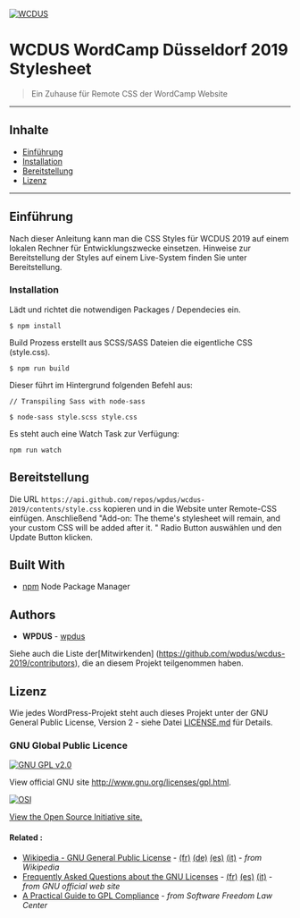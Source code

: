 <a href="https://2019.dusseldorf.wordcamp.org/"><img src="https://2019.dusseldorf.wordcamp.org/files/2019/08/wcdus-logo-nodate.png" title="WCDUS" alt="WCDUS"></a>

# WCDUS WordCamp Düsseldorf 2019 Stylesheet

> Ein Zuhause für Remote CSS der WordCamp Website

---

## Inhalte

- [Einführung](#einführung)
- [Installation](#installation)
- [Bereitstellung](#bereitstellung)
- [Lizenz](#lizenz)

---

## Einführung

Nach dieser Anleitung kann man die CSS Styles für WCDUS 2019 auf einem lokalen Rechner für Entwicklungszwecke einsetzen. Hinweise zur Bereitstellung der Styles auf einem Live-System finden Sie unter Bereitstellung.

### Installation

Lädt und richtet die notwendigen Packages / Dependecies ein.

```shell
$ npm install
```

Build Prozess erstellt aus SCSS/SASS Dateien die eigentliche CSS (style.css).

```shell
$ npm run build
```

Dieser führt im Hintergrund folgenden Befehl aus:

```shell
// Transpiling Sass with node-sass

$ node-sass style.scss style.css
```

Es steht auch eine Watch Task zur Verfügung:

```shell
npm run watch
```

## Bereitstellung

Die URL `https://api.github.com/repos/wpdus/wcdus-2019/contents/style.css` kopieren und in die Website unter Remote-CSS einfügen. Anschließend "Add-on: The theme's stylesheet will remain, and your custom CSS will be added after it. " Radio Button auswählen und den Update Button klicken.

## Built With

* [npm](https://www.npmjs.com/) Node Package Manager

## Authors

* **WPDUS** -  [wpdus](https://github.com/wpdus)

Siehe auch die Liste der[Mitwirkenden] (https://github.com/wpdus/wcdus-2019/contributors), die an diesem Projekt teilgenommen haben.

## Lizenz

Wie jedes WordPress-Projekt steht auch dieses Projekt unter der GNU General Public License, Version 2 - siehe Datei [LICENSE.md](LICENSE.md) für Details.

### GNU Global Public Licence

[![GNU GPL v2.0](http://www.gnu.org/graphics/gplv3-127x51.png)](http://www.gnu.org/licenses/gpl.html)

View official GNU site <http://www.gnu.org/licenses/gpl.html>.

[![OSI](http://opensource.org/trademarks/opensource/OSI-Approved-License-100x137.png)](http://opensource.org/licenses/mit-license.php)

[View the Open Source Initiative site.](http://opensource.org/licenses/mit-license.php)

#### Related : 
 - [Wikipedia - GNU General Public License](http://en.wikipedia.org/wiki/GNU_General_Public_License) - 
   [(fr)](http://fr.wikipedia.org/wiki/Licence_publique_générale_GNU)
   [(de)](http://de.wikipedia.org/wiki/GNU_General_Public_License)
   [(es)](http://es.wikipedia.org/wiki/GNU_General_Public_License)
   [(it)](http://it.wikipedia.org/wiki/GNU_General_Public_License) - 
   _from Wikipedia_
 - [Frequently Asked Questions about the GNU Licenses](http://www.gnu.org/licenses/gpl-faq.en.html) - 
   [(fr)](http://www.gnu.org/licenses/gpl-faq.fr.html)
   [(es)](http://www.gnu.org/licenses/gpl-faq.es.html)
   [(it)](http://www.gnu.org/licenses/gpl-faq.it.html) - 
   _from GNU official web site_
 - [A Practical Guide to GPL Compliance](http://www.softwarefreedom.org/resources/2008/compliance-guide.html) - 
   _from Software Freedom Law Center_